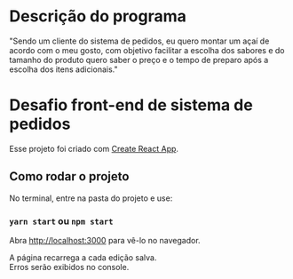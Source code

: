 # Descrição do programa

"Sendo um cliente do sistema de pedidos, eu quero montar um açaí de acordo com o meu
gosto, com objetivo facilitar a escolha dos sabores e do tamanho do produto quero saber o
preço e o tempo de preparo após a escolha dos itens adicionais."

# Desafio front-end de sistema de pedidos

Esse projeto foi criado com [Create React App](https://github.com/facebook/create-react-app).

## Como rodar o projeto

No terminal, entre na pasta do projeto e use:

### `yarn start` ou `npm start`

Abra [http://localhost:3000](http://localhost:3000) para vê-lo no navegador.

A página recarrega a cada edição salva.\
Erros serão exibidos no console.
